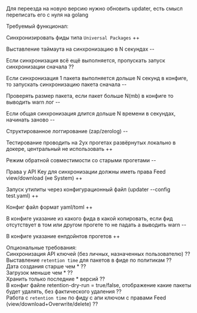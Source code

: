 Для переезда на новую версию нужно обновить updater, есть смысл переписать его с нуля на golang

Требуемый функционал:

Синхронизировать фиды типа `Universal Packages`  ++

Выставление таймаута на синхронизацию в N секундах --  

Если синхронизация всё ещё выполняется, пропускать запуск синхронизации сначала ??  

Если синхронизация 1 пакета выполняется дольше N секунд в конфиге, то запускать синхронизацию пакета сначала --   

Проверять размер пакета, если пакет больше N(mb) в конфиге то выводить warn лог --  

Если общая синхронизация длится дольше N времени в секундах, начинать заново --  

Структированное логгирование (zap/zerolog) --  

Тестирование проводить на 2ух прогетах развёрнутых локально в докере, центральный не использовать ++  

Режим обратной совместимости со старыми прогетами --  

Права у API Key для синхронизации должны иметь права Feed view/download (не System) ++  

Запуск утилиты через конфигурационный файл (updater --config test.yaml) ++    

Конфиг файл формат yaml/toml ++  

В конфиге указание из какого фида в какой копировать, если фид отсутствует в том или другом прогете то не падать а выводить warn --

В конфиге указание енпдойнтов прогетов ++  

Опциональные требования:   
Синхронизация API ключей (без личных, назначенных пользователю) ??    
Выставление `retention time` для пакетов в фиде по политикам ??  
Дата создания старше чем * ??  
Загрузок меньше чем * ??  
Хранить только последние * версий ??    
В конфиг файле retention-dry-run = true/false, отображение какие пакеты будет удалять, без фактического удаления ??    
Работа с `retention time` по фиду с апи ключом с правами Feed (view/download+Overwrite/delete) ??  